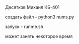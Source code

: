 Десятков Михаил КБ-401

создать файл - python3 nums.py

запуск - runme.sh

может занять некоторое время
